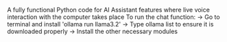 A fully functional Python code for AI Assistant features where live voice interaction with the computer takes place
To run the chat function:
-> Go to terminal and install 'ollama run llama3.2'
-> Type ollama list to ensure it is downloaded properly
-> Install the other necessary modules
